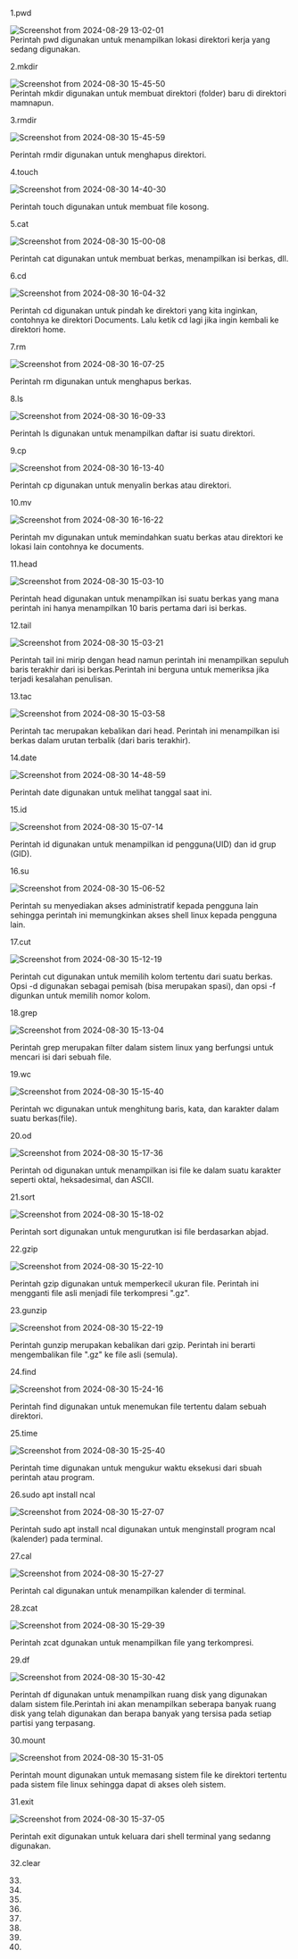 1.pwd

![Screenshot from 2024-08-29 13-02-01](https://github.com/user-attachments/assets/f3f426a9-796d-460d-a134-d1ad6247a326)                                               
Perintah pwd digunakan untuk menampilkan lokasi direktori kerja yang sedang digunakan.

2.mkdir

![Screenshot from 2024-08-30 15-45-50](https://github.com/user-attachments/assets/b1856ea5-9ca5-4e48-bf43-b7b23e90a20c)                                              
Perintah mkdir digunakan untuk membuat direktori (folder) baru di direktori mamnapun.

3.rmdir

![Screenshot from 2024-08-30 15-45-59](https://github.com/user-attachments/assets/3542b622-579c-45a5-bac8-f9ff3da70677)                                                                                

Perintah rmdir digunakan untuk menghapus direktori.

4.touch

![Screenshot from 2024-08-30 14-40-30](https://github.com/user-attachments/assets/d9eb7d33-6a35-46f4-9f33-0b69b4141e35)

Perintah touch digunakan untuk membuat file kosong.

5.cat

![Screenshot from 2024-08-30 15-00-08](https://github.com/user-attachments/assets/1c4d20a0-9320-4b04-a0d5-326a02e1ff8f)

Perintah cat digunakan untuk membuat berkas, menampilkan isi berkas, dll.

6.cd

![Screenshot from 2024-08-30 16-04-32](https://github.com/user-attachments/assets/baf70774-9b4e-4ed9-b1fe-9dc259a43787)

Perintah cd digunakan untuk pindah ke direktori yang kita inginkan, contohnya ke direktori Documents. Lalu ketik cd lagi jika ingin kembali ke direktori home.

7.rm

![Screenshot from 2024-08-30 16-07-25](https://github.com/user-attachments/assets/59c0ed14-ac3f-4986-b140-51b8fa350ffe)

Perintah rm digunakan untuk menghapus berkas.

8.ls

![Screenshot from 2024-08-30 16-09-33](https://github.com/user-attachments/assets/7900346f-0df5-4a9b-bd06-cf92bac923a9)

Perintah ls digunakan untuk menampilkan daftar isi suatu direktori.

9.cp

![Screenshot from 2024-08-30 16-13-40](https://github.com/user-attachments/assets/ee8563bb-746a-4fb9-896e-59446828d9da)

Perintah cp digunakan untuk menyalin berkas atau direktori.

10.mv

![Screenshot from 2024-08-30 16-16-22](https://github.com/user-attachments/assets/e75935df-6f2f-4a52-93ef-9fd492db911b)

Perintah mv digunakan untuk memindahkan suatu berkas atau direktori ke lokasi lain contohnya ke documents.

11.head

![Screenshot from 2024-08-30 15-03-10](https://github.com/user-attachments/assets/23f0790e-a2bc-49a8-8785-a1e492256b14)

Perintah head digunakan untuk menampilkan isi suatu berkas yang mana perintah ini hanya menampilkan 10 baris pertama dari isi berkas.

12.tail

![Screenshot from 2024-08-30 15-03-21](https://github.com/user-attachments/assets/7d5fc483-b020-4077-aebe-ad531f67aefa)

Perintah tail ini mirip dengan head namun perintah ini menampilkan sepuluh baris terakhir dari isi berkas.Perintah ini berguna untuk memeriksa jika terjadi kesalahan penulisan.

13.tac

![Screenshot from 2024-08-30 15-03-58](https://github.com/user-attachments/assets/80ab4bea-a3c6-476e-b773-5823e153e036)

Perintah tac merupakan kebalikan dari head. Perintah ini menampilkan isi berkas dalam urutan terbalik (dari baris terakhir).

14.date

![Screenshot from 2024-08-30 14-48-59](https://github.com/user-attachments/assets/55994e14-c80f-468b-9410-479fd5d731ee)

Perintah date digunakan untuk melihat tanggal saat ini.

15.id

![Screenshot from 2024-08-30 15-07-14](https://github.com/user-attachments/assets/99d124d3-c49a-4ba4-a6be-cbd45dad2395)

Perintah id digunakan untuk menampilkan id pengguna(UID) dan id grup (GID).

16.su

![Screenshot from 2024-08-30 15-06-52](https://github.com/user-attachments/assets/2a06b127-80c8-4f30-9203-f8678f896b96)

Perintah su menyediakan akses administratif kepada pengguna lain sehingga perintah ini memungkinkan akses shell linux kepada pengguna lain.

17.cut

![Screenshot from 2024-08-30 15-12-19](https://github.com/user-attachments/assets/6d7e8fc5-0623-4f9f-b829-05f0cf5f2169)

Perintah cut digunakan untuk memilih kolom tertentu dari suatu berkas. Opsi -d digunakan sebagai pemisah (bisa merupakan spasi), dan opsi -f digunkan untuk memilih nomor kolom.

18.grep

![Screenshot from 2024-08-30 15-13-04](https://github.com/user-attachments/assets/fefa0ac1-4426-42eb-a19c-2c3dcab68dc0)

Perintah grep merupakan filter dalam sistem linux yang berfungsi untuk mencari isi dari sebuah file.

19.wc

![Screenshot from 2024-08-30 15-15-40](https://github.com/user-attachments/assets/b9fca2ab-3883-4b57-9104-850b88f71862)

Perintah wc digunakan untuk menghitung baris, kata, dan karakter dalam suatu berkas(file).

20.od

![Screenshot from 2024-08-30 15-17-36](https://github.com/user-attachments/assets/e733cf37-dd36-4ab9-bbf3-565758b3df10)

Perintah od digunakan untuk menampilkan isi file ke dalam suatu karakter seperti oktal, heksadesimal, dan ASCII.

21.sort

![Screenshot from 2024-08-30 15-18-02](https://github.com/user-attachments/assets/bddc1283-3982-4576-a37b-38435aaea404)

Perintah sort digunakan untuk mengurutkan isi file berdasarkan abjad.

22.gzip

![Screenshot from 2024-08-30 15-22-10](https://github.com/user-attachments/assets/05f5a71b-7d7b-4977-a9cf-a450a2c4bd92)

Perintah gzip digunakan untuk memperkecil ukuran file. Perintah ini mengganti file asli menjadi file terkompresi ".gz".

23.gunzip

![Screenshot from 2024-08-30 15-22-19](https://github.com/user-attachments/assets/d4975643-1acf-44ce-9b66-c8a478c4b360)

Perintah gunzip merupakan kebalikan dari gzip. Perintah ini berarti mengembalikan file ".gz" ke file asli (semula).

24.find

![Screenshot from 2024-08-30 15-24-16](https://github.com/user-attachments/assets/f5c5082a-3de1-4ee3-899d-02223ed034c4)

Perintah find digunakan untuk menemukan file tertentu dalam sebuah direktori.

25.time

![Screenshot from 2024-08-30 15-25-40](https://github.com/user-attachments/assets/0ded3d2c-d76f-42fe-94fe-e40e1fa02a6e)

Perintah time digunakan untuk mengukur waktu eksekusi dari sbuah perintah atau program.

26.sudo apt install ncal

![Screenshot from 2024-08-30 15-27-07](https://github.com/user-attachments/assets/1919d72d-2aa9-45a2-b505-65cc0a0e507f)

Perintah sudo apt install ncal digunakan untuk menginstall program ncal (kalender) pada terminal.

27.cal

![Screenshot from 2024-08-30 15-27-27](https://github.com/user-attachments/assets/5541cf0e-bd78-4918-b26e-808c16b527ec)

Perintah cal digunakan untuk menampilkan kalender di terminal.

28.zcat

![Screenshot from 2024-08-30 15-29-39](https://github.com/user-attachments/assets/57c859ae-edb2-4000-b979-6d672ab5f800)

Perintah zcat dgunakan untuk menampilkan file yang terkompresi.

29.df

![Screenshot from 2024-08-30 15-30-42](https://github.com/user-attachments/assets/3a187b33-359f-4f00-b8e4-9d89c4719658)

Perintah df digunakan untuk menampilkan ruang disk yang digunakan dalam sistem file.Perintah ini akan menampilkan seberapa banyak ruang disk yang telah digunakan dan berapa banyak yang tersisa pada setiap partisi yang terpasang.

30.mount

![Screenshot from 2024-08-30 15-31-05](https://github.com/user-attachments/assets/d30cd1a9-e10c-4500-9f34-e6409d4998a1)

Perintah mount digunakan untuk memasang sistem file ke direktori tertentu pada sistem file linux sehingga dapat di akses oleh sistem.

31.exit

![Screenshot from 2024-08-30 15-37-05](https://github.com/user-attachments/assets/fb268017-537e-4669-ba80-b6a39b21f79a)

Perintah exit digunakan untuk keluara dari shell terminal yang sedanng digunakan.

32.clear



33.

34.

35.

36.

37.

38.

39.

40.








